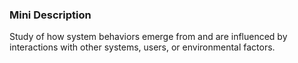 ### Mini Description

Study of how system behaviors emerge from and are influenced by interactions with other systems, users, or environmental factors.

